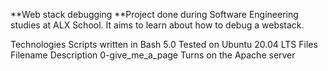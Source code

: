 **Web stack debugging
**Project done during Software Engineering studies at ALX School. It aims to learn about how to debug a webstack.

Technologies
Scripts written in Bash 5.0
Tested on Ubuntu 20.04 LTS
Files
Filename	Description
0-give_me_a_page	Turns on the Apache server
